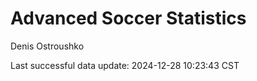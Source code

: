# Advanced Soccer Statistics
Denis Ostroushko

<!-- gfm -->

Last successful data update: 2024-12-28 10:23:43 CST
